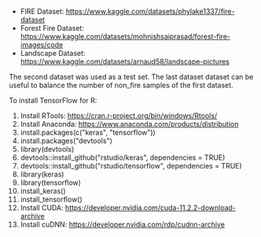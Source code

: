 - FIRE Dataset: https://www.kaggle.com/datasets/phylake1337/fire-dataset
- Forest Fire Dataset: https://www.kaggle.com/datasets/mohnishsaiprasad/forest-fire-images/code
- Landscape Dataset: https://www.kaggle.com/datasets/arnaud58/landscape-pictures

The second dataset was used as a test set.
The last dataset dataset can be useful to balance the number of non_fire samples of the first dataset.

To install TensorFlow for R:
1. Install RTools: https://cran.r-project.org/bin/windows/Rtools/
2. Install Anaconda: https://www.anaconda.com/products/distribution
3. install.packages(c("keras", "tensorflow"))
4. install.packages("devtools")
5. library(devtools)
6. devtools::install_github("rstudio/keras", dependencies = TRUE)
7. devtools::install_github("rstudio/tensorflow", dependencies = TRUE)
8. library(keras)
9. library(tensorflow)
10. install_keras()
11. install_tensorflow()
12. Install CUDA: https://developer.nvidia.com/cuda-11.2.2-download-archive
13. Install cuDNN: https://developer.nvidia.com/rdp/cudnn-archive